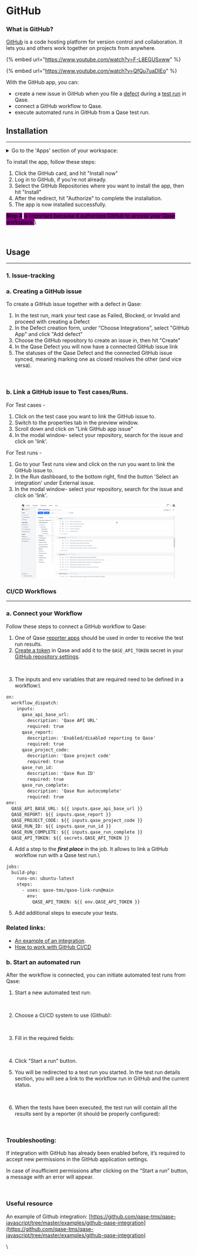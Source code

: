 # GitHub

### What is GitHub?

[GitHub](https://github.com/) is a code hosting platform for version control and collaboration. It lets you and others work together on projects from anywhere.

{% embed url="https://www.youtube.com/watch?v=F-L8EGUSxww" %}

{% embed url="https://www.youtube.com/watch?v=QfQu7uaDIEo" %}

With the GitHub app, you can:

* create a new issue in GitHub when you file a [defect](https://docs.qase.io/general/get-started-with-the-qase-platform/defects) during a [test run](https://docs.qase.io/general/get-started-with-the-qase-platform/create-a-test-run-1) in Qase.
* connect a GitHub workflow to Qase.
* execute automated runs in GitHub from a Qase test run.

## Installation <a href="#h_638b057e77" id="h_638b057e77"></a>

***

<details>

<summary>Go to the 'Apps' section of your workspace:</summary>

[![](https://qase.intercom-attachments-7.com/i/o/597262858/6345d95eecf41310e09a89ff/lqgVeB1yc\_MKiXnQqLagQpFsW9u3hnirPVlcw4vZrjBqx38lYIGVO8RicQgSEePUPN81FjSJy\_Qa9hr7oaBdmz8i1mrkA6BBLsh4Lp2Fj0I4sKUuBlm9MkaKN8EBjg\_kBRoKmhceZrzsukuIs674Y9Oyr1jWdRbDVIs5hCczTLi-LzhMvNME0dfZGA)](https://qase.intercom-attachments-7.com/i/o/597262858/6345d95eecf41310e09a89ff/lqgVeB1yc\_MKiXnQqLagQpFsW9u3hnirPVlcw4vZrjBqx38lYIGVO8RicQgSEePUPN81FjSJy\_Qa9hr7oaBdmz8i1mrkA6BBLsh4Lp2Fj0I4sKUuBlm9MkaKN8EBjg\_kBRoKmhceZrzsukuIs674Y9Oyr1jWdRbDVIs5hCczTLi-LzhMvNME0dfZGA)

</details>

To install the app, follow these steps:

1. Click the GitHub card, and hit "Install now"
2. Log in to GitHub, if you're not already.
3. Select the GitHub Repositories where you want to install the app, then hit "Install"
4. After the redirect, hit "Authorize" to complete the installation.
5. The app is now installed successfully.

<mark style="background-color:purple;">**Step 4**</mark> <mark style="background-color:purple;"></mark><mark style="background-color:purple;">is important because it authorizes GitHub to access your Qase workspace.</mark>\


<figure><img src="https://qase.intercom-attachments-7.com/i/o/597262963/9b1ce15067dd9bbe2dd944b5/fK0dSgk8x9jmI34J847RbL1CmbB2eZa0XI3VGOBQfzLgch1_WI5FVMYU0WbwFArW9Ay-rh1eF26wNnS73NUzUBV8MR4zh9Uv8oBX9uawXe9sPnBqpQ_VXXKbsecmlRQcoBaR9yIAVUXg8F0wpArxnGmiPU_vUbt4tthNdhTMPHwnaeXi6UmwkbHWpw" alt=""><figcaption></figcaption></figure>

## Usage <a href="#h_7b2567480e" id="h_7b2567480e"></a>

***

### 1. Issue-tracking <a href="#h_db20e6b636" id="h_db20e6b636"></a>

### a. Creating a GitHub issue <a href="#h_1278f6a768" id="h_1278f6a768"></a>

To create a GitHub issue together with a defect in Qase:

1. In the test run, mark your test case as Failed, Blocked, or Invalid and proceed with creating a Defect
2. In the Defect creation form, under “Choose Integrations”, select "GitHub App" and click "Add defect"
3. Choose the GitHub repository to create an issue in, then hit "Create"
4. In the Qase Defect you will now have a connected GitHub issue link
5. The statuses of the Qase Defect and the connected GitHub issue synced, meaning marking one as closed resolves the other (and vice versa).

<figure><img src="https://qase.intercom-attachments-7.com/i/o/597263092/e11f0e507d8f9c15a8281cc8/O-FM2DmK-TDZ3HPQrOY7st8Iiw-hmVZXOeJfVPYOCsxKxWxNX9W1lKeYQnadDirByfuPJpEhL9XzELIsw1Wfd98y4Xe0dlao9fWj1I_YqSzTuygg78RX9_Upg-jv9hYbPeD_Z1VQcOG6dxj0inePKsET37J9bwssofpv3gv_RrlmgmSyID20YT_CfA" alt=""><figcaption></figcaption></figure>

### b. Link a GitHub issue to Test cases/Runs. <a href="#h_4711086d55" id="h_4711086d55"></a>

For Test cases -

1. Click on the test case you want to link the GitHub issue to.
2. Switch to the properties tab in the preview window.
3. Scroll down and click on "Link GitHub app issue"
4. In the modal window- select your repository, search for the issue and click on 'link'.

For Test runs -

1. Go to your Test runs view and click on the run you want to link the GitHub issue to.
2. In the Run dashboard, to the bottom right, find the button 'Select an integration' under External issue.
3. In the modal window- select your repository, search for the issue and click on 'link'.

<figure><img src="../../.gitbook/assets/gh3.gif" alt=""><figcaption></figcaption></figure>

### **CI/CD Workflows**

***

### a. Connect your Workflow <a href="#h_4ddff38ee0" id="h_4ddff38ee0"></a>

Follow these steps to connect a GitHub workflow to Qase:

1. One of Qase [reporter apps](https://help.qase.io/en/collections/3564516-apps#reporters) should be used in order to receive the test run results.
2. [Create a token](https://help.qase.io/en/collections/3564516-apps#reporters) in Qase and add it to the `QASE_API_TOKEN` secret in your [GitHub repository settings](https://docs.github.com/en/actions/security-guides/encrypted-secrets#creating-encrypted-secrets-for-a-repository).



<figure><img src="https://downloads.intercomcdn.com/i/o/686415821/6a017b8cffd368b175928f12/Untitled+(1).png" alt=""><figcaption></figcaption></figure>

3. The inputs and env variables that are required need to be defined in a workflow:\


```
on:
  workflow_dispatch:
    inputs:
      qase_api_base_url:
        description: 'Qase API URL'
        required: true
      qase_report:
        description: 'Enabled/disabled reporting to Qase'
        required: true
      qase_project_code:
        description: 'Qase project code'
        required: true
      qase_run_id:
        description: 'Qase Run ID'
        required: true
      qase_run_complete:
        description: 'Qase Run autocomplete'
        required: true
env:
  QASE_API_BASE_URL: ${{ inputs.qase_api_base_url }}
  QASE_REPORT: ${{ inputs.qase_report }}
  QASE_PROJECT_CODE: ${{ inputs.qase_project_code }}
  QASE_RUN_ID: ${{ inputs.qase_run_id }}
  QASE_RUN_COMPLETE: ${{ inputs.qase_run_complete }}
  QASE_API_TOKEN: ${{ secrets.QASE_API_TOKEN }}
```

4. Add a step to the _**first place**_ in the job. It allows to link a GitHub workflow run with a Qase test run.\


```
jobs:
  build-php:
    runs-on: ubuntu-latest
    steps:
      - uses: qase-tms/qase-link-run@main
        env:
          QASE_API_TOKEN: ${{ env.QASE_API_TOKEN }}
```

5. Add additional steps to execute your tests.

### Related links: <a href="#h_fa83966911" id="h_fa83966911"></a>

* [An example of an integration](https://github.com/qase-tms/qase-javascript/tree/master/examples/github-qase-integration).
* [How to work with GitHub CI/CD](https://www.notion.so/How-to-work-with-GitHub-CI-CD-53c2587bc9774560b647e12c72b25bd2?pvs=21)

### b. Start an automated run <a href="#h_243d154c96" id="h_243d154c96"></a>

After the workflow is connected, you can initiate automated test runs from Qase:

1.  Start a new automated test run:



    <figure><img src="https://downloads.intercomcdn.com/i/o/686417783/f1ed2ade17bda74fdd94e8ce/Untitled+(2).png" alt=""><figcaption></figcaption></figure>
2.  Choose a CI/CD system to use (Github):



    <figure><img src="https://downloads.intercomcdn.com/i/o/686418072/1882d85fa68a2a67509062f8/Untitled+(3).png" alt=""><figcaption></figcaption></figure>
3.  Fill in the required fields:



    <figure><img src="https://downloads.intercomcdn.com/i/o/686418234/87e54a03cc218ea37b7bfecf/Untitled+(4).png" alt=""><figcaption></figcaption></figure>
4. Click "Start a run" button.
5.  You will be redirected to a test run you started. In the test run details section, you will see a link to the workflow run in GitHub and the current status.



    <figure><img src="https://downloads.intercomcdn.com/i/o/686418577/a39c6e87fbe8a37c7f10e383/Untitled+(5).png" alt=""><figcaption></figcaption></figure>
6.  When the tests have been executed, the test run will contain all the results sent by a reporter (it should be properly configured):



    <figure><img src="https://downloads.intercomcdn.com/i/o/686418932/9c8fe859543d42e402f4b44d/Untitled+(6).png" alt=""><figcaption></figcaption></figure>

### Troubleshooting: <a href="#h_d58df6962e" id="h_d58df6962e"></a>

If integration with GitHub has already been enabled before, it’s required to accept new permissions in the GitHub application settings.

In case of insufficient permissions after clicking on the “Start a run” button, a message with an error will appear.

<figure><img src="https://downloads.intercomcdn.com/i/o/686421060/896eaedb391fe7e3c4a673b4/Untitled+(7).png" alt=""><figcaption></figcaption></figure>

### Useful resource <a href="#h_cdd81132bc" id="h_cdd81132bc"></a>

An example of Github integration: [https://github.com/qase-tms/qase-javascript/tree/master/examples/github-qase-integration](https://github.com/qase-tms/qase-javascript/tree/master/examples/github-qase-integration)

\
